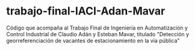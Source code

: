 # trabajo-final-IACI-Adan-Mavar
Código que acompaña al Trabajo Final de Ingeniería en Automatización y Control Industrial de Claudio Adán y Esteban Mavar, titulado "Detección y georreferenciación de vacantes de estacionamiento en la via pública"
